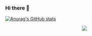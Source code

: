 ### Hi there 👋
[![Anurag's GitHub stats](https://github-readme-stats.vercel.app/api?username=HardwayLinka)](https://github.com/anuraghazra/github-readme-stats)
<div align="center"> <img src="https://visitor-badge.glitch.me/badge?page_id=sun0225SUN" /> </div>
<!--
**HardwayLinka/HardwayLinka** is a ✨ _special_ ✨ repository because its `README.md` (this file) appears on your GitHub profile.

Here are some ideas to get you started:

- 🔭 I’m currently working on ...
- 🌱 I’m currently learning ...
- 👯 I’m looking to collaborate on ...
- 🤔 I’m looking for help with ...
- 💬 Ask me about ...
- 📫 How to reach me: ...
- 😄 Pronouns: ...
- ⚡ Fun fact: ...
-->
